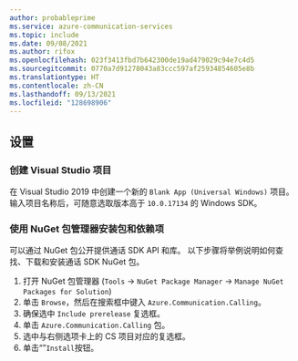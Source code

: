 ```yaml
---
author: probableprime
ms.service: azure-communication-services
ms.topic: include
ms.date: 09/08/2021
ms.author: rifox
ms.openlocfilehash: 023f3413fbd7b642300de19ad479029c94e7c4d5
ms.sourcegitcommit: 0770a7d91278043a83ccc597af25934854605e8b
ms.translationtype: HT
ms.contentlocale: zh-CN
ms.lasthandoff: 09/13/2021
ms.locfileid: "128698906"
---
```

## <a name="setting-up"></a>设置

### <a name="creating-the-visual-studio-project"></a>创建 Visual Studio 项目

在 Visual Studio 2019 中创建一个新的 `Blank App (Universal Windows)` 项目。 输入项目名称后，可随意选取版本高于 `10.0.17134` 的 Windows SDK。 

### <a name="install-the-package-and-dependencies-with-nuget-package-manager"></a>使用 NuGet 包管理器安装包和依赖项

可以通过 NuGet 包公开提供通话 SDK API 和库。
以下步骤将举例说明如何查找、下载和安装通话 SDK NuGet 包。

1. 打开 NuGet 包管理器 (`Tools` -> `NuGet Package Manager` -> `Manage NuGet Packages for Solution`)
2. 单击 `Browse`，然后在搜索框中键入 `Azure.Communication.Calling`。
3. 确保选中 `Include prerelease` 复选框。
4. 单击 `Azure.Communication.Calling` 包。
5. 选中与右侧选项卡上的 CS 项目对应的复选框。
6. 单击“”`Install`按钮。